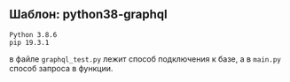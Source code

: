## Шаблон: python38-graphql

```
Python 3.8.6 
pip 19.3.1
```

в файле `graphql_test.py` лежит способ подключения к базе, а в `main.py` способ запроса в функции.